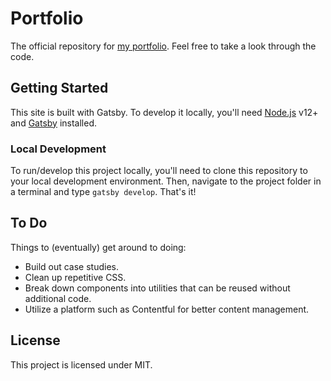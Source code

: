 # Portfolio

The official repository for [my portfolio](https://digitalheat.co). Feel free to take a look through the code.

## Getting Started

This site is built with Gatsby. To develop it locally, you'll need [Node.js](https://nodejs.org/) v12+ and [Gatsby](https://www.gatsbyjs.org/docs/quick-start/) installed.

### Local Development

To run/develop this project locally, you'll need to clone this repository to your local development environment. Then, navigate to the project folder in a terminal and type `gatsby develop`. That's it!

## To Do

Things to (eventually) get around to doing:

-   Build out case studies.
-   Clean up repetitive CSS.
-   Break down components into utilities that can be reused without additional code.
-   Utilize a platform such as Contentful for better content management.

## License

This project is licensed under MIT.
